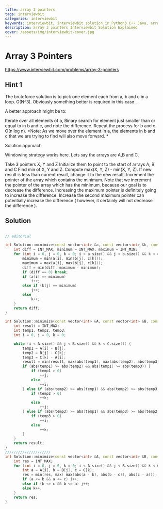 ```yaml
---
title: array 3 pointers
tags: interviewbit
categories: interviewbit
keywords: interviewbit, interviewbit solution in Python3 C++ Java, array 3 pointers solution
description: array 3 pointers Interviewbit Solution Explained
cover: /assets/img/interviewbit-cover.jpg
---
```


# Array 3 Pointers

https://www.interviewbit.com/problems/array-3-pointers


## Hint 1

The bruteforce solution is to pick one element each from a, b and c in a loop. O(N^3). 
Obviously something better is required in this case .

A better approach might be to:

Iterate over all elements of a,
Binary search for element just smaller than or equal to in b and c, and note the difference.
Repeat the process for b and c. O(n log n).
*Note: As we move over the element in a, the elements in b and c that we are trying to find will also move forward. *

Solution approach

Windowing strategy works here. 
Lets say the arrays are A,B and C.

Take 3 pointers X, Y and Z
Initialize them to point to the start of arrays A, B and C
Find min of X, Y and Z.
Compute max(X, Y, Z) - min(X, Y, Z).
If new result is less than current result, change it to the new result.
Increment the pointer of the array which contains the minimum.
Note that we increment the pointer of the array which has the minimum,
because our goal is to decrease the difference. Increasing the maximum pointer
is definitely going to increase the difference. Increase the second maximum pointer can potentially
increase the difference ( however, it certainly will not decrease the difference ).
## Solution

```cpp

// editorial

int Solution::minimize(const vector<int> &a, const vector<int> &b, const vector<int> &c) {
    int diff = INT_MAX, minimum = INT_MAX, maximum = INT_MIN;
    for (int i = 0, j = 0, k = 0; i < a.size() && j < b.size() && k < c.size();) {
        minimum = min(a[i], min(b[j], c[k]));
        maximum = max(a[i], max(b[j], c[k]));
        diff = min(diff, maximum - minimum);
        if (diff == 0) break;
        if (a[i] == minimum)
            i++;
        else if (b[j] == minimum)
            j++;
        else
            k++;
    }
    return diff;
}

int Solution::minimize(const vector<int> &A, const vector<int> &B, const vector<int> &C) {
    int result = INT_MAX;
    int temp1, temp2, temp3;
    int i = 0, j = 0, k = 0;

    while (i < A.size() && j < B.size() && k < C.size()) {
        temp1 = A[i] - B[j];
        temp2 = B[j] - C[k];
        temp3 = C[k] - A[i];
        result = min(result, max(abs(temp1), max(abs(temp2), abs(temp3))));
        if (abs(temp1) >= abs(temp2) && abs(temp1) >= abs(temp3)) {
            if (temp1 > 0)
                ++j;
            else
                ++i;
        } else if (abs(temp2) >= abs(temp1) && abs(temp2) >= abs(temp3)) {
            if (temp2 > 0)
                ++k;
            else
                ++j;
        } else if (abs(temp3) >= abs(temp1) && abs(temp3) >= abs(temp2)) {
            if (temp3 > 0)
                ++i;
            else
                ++k;
        }
    }
    return result;
}
/////////////////////
int Solution::minimize(const vector<int> &A, const vector<int> &B, const vector<int> &C) {
    int res = INT_MAX;
    for (int i = 0, j = 0, k = 0; i < A.size() && j < B.size() && k < C.size();) {
        int a = A[i], b = B[j], c = C[k];
        res = min(res, max( max(abs(a - b), abs(b - c)), abs(c - a)));
        if (a <= b && a <= c) i++;
        else if (b <= c && b <= a) j++;
        else k++;
    }
    return res;
}
```
